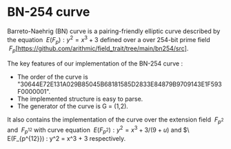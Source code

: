 # BN-254 curve

Barreto-Naehrig (BN) curve  is a pairing-friendly elliptic curve described by the equation $\ E(F_p) : y^2 = x^3 + 3$ defined over a over 254-bit prime field $\ F_p$[https://github.com/arithmic/field_trait/tree/main/bn254/src].

The key features of our implementation of the BN-254 curve :
* The order of the curve is "30644E72E131A029B85045B68181585D2833E84879B9709143E1F593F0000001".
* The implemented structure is easy to parse.
* The generator of the curve is G =  (1,2).

It also contains the implementation of the curve over the extension field $\ F_{p^2}$ and $\ F_{p^{12}}$ with curve equation $\ E(F_{p^2}) : y^2 = x^3 + 3/(9+u)$ and $\ E(F_{p^{12}}) : y^2 = x^3 + 3 respectively.